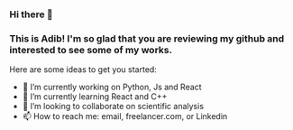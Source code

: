 ### Hi there 👋
### This is Adib! I'm so glad that you are reviewing my github and interested to see some of my works. 

Here are some ideas to get you started:

- 🔭 I’m currently working on Python, Js and React
- 🌱 I’m currently learning React and C++
- 👯 I’m looking to collaborate on scientific analysis
- 📫 How to reach me: email, freelancer.com, or Linkedin

